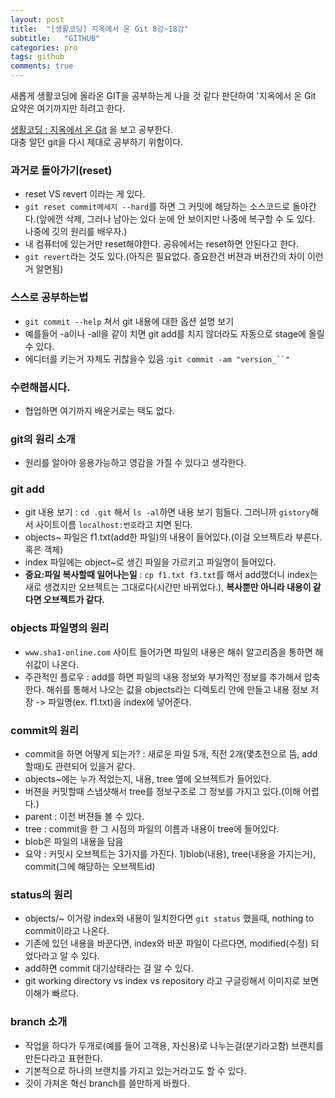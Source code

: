 ```yaml
---
layout: post
title:  "[생활코딩] 지옥에서 온 Git 8강~18강"
subtitle:   "GITHUB"
categories: pro
tags: github
comments: true
---
```



새롭게 생활코딩에 올라온 GIT을 공부하는게 나을 것 같다 판단하여 '지옥에서 온 Git 요약은 여기까지만 하려고 한다.

[생활코딩 : 지옥에서 온 Git](https://opentutorials.org/course/2708/15210) 을 보고 공부한다.  
대충 알던 git을 다시 제대로 공부하기 위함이다.
  
  
### 과거로 돌아가기(reset)
- reset VS revert 이라는 게 있다.
- ```git reset commit메세지 --hard```를 하면 그 커밋에 해당하는 소스코드로 돌아간다.(앞에껀 삭제, 그러나 남아는 있다 눈에 안 보이지만 나중에 복구할 수 도 있다. 나중에 깃의 원리를 배우자.)
- 내 컴퓨터에 있는거만 reset해야한다. 공유에서는 reset하면 안된다고 한다.
- ```git revert```라는 것도 있다.(아직은 필요없다. 중요한건 버젼과 버젼간의 차이 이런거 알면됨)
  
  
### 스스로 공부하는법
- ```git commit --help``` 쳐서 git 내용에 대한 옵션 설명 보기
- 예를들어 -a이나 -all을 같이 치면 git add를 치지 않더라도 자동으로 stage에 올릴 수 있다.
- 에디터를 키는거 자체도 귀찮을수 있음 :```git commit -am "version_``"```
  
  
### 수련해봅시다.
- 협업하면 여기까지 배운거로는 택도 없다.
  
  
### git의 원리 소개
- 원리를 알아야 응용가능하고 영감을 가질 수 있다고 생각한다.
  
  
### git add
- git 내용 보기 : ```cd .git``` 해서 ```ls -al```하면 내용 보기 힘들다. 그러니까 ```gistory```해서 사이트이름 ```localhost:번호```라고 치면 된다.
- objects~ 파일은 f1.txt(add한 파일)의 내용이 들어있다.(이걸 오브젝트라 부른다. 혹은 객체)
- index 파일에는 object~로 생긴 파일을 가르키고 파일명이 들어있다.
- **중요:파일 복사할때 일어나는일** : ```cp f1.txt f3.txt```를 해서 add했더니 index는 새로 생겼지만 오브젝트는 그대로다(시간만 바뀌었다.), **복사뿐만 아니라 내용이 같다면 오브젝트가 같다.**
   
   
### objects 파일명의 원리
- ```www.sha1-online.com``` 사이트 들어가면 파일의 내용은 해쉬 알고리즘을 통하면 해쉬값이 나온다.
- 주관적인 플로우 : add를 하면 파일의 내용 정보와 부가적인 정보를 추가해서 압축한다. 해쉬를 통해서 나오는 값을 objects라는 디렉토리 안에 만들고 내용 정보 저장 -> 파일명(ex. f1.txt)을 index에 넣어준다.
   
   
### commit의 원리
- commit을 하면 어떻게 되는가? : 새로운 파일 5개, 직전 2개(몇초전으로 뜸, add할때)도 관련되어 있을거 같다.
- objects~에는 누가 적었는지, 내용, tree 옆에 오브젝트가 들어있다.
- 버젼을 커밋할때 스냅샷해서 tree를 정보구조로 그 정보를 가지고 있다.(이해 어렵다.)
- parent : 이전 버젼들 볼 수 있다.
- tree : commit을 한 그 시점의 파일의 이름과 내용이 tree에 들어있다.
- blob은 파일의 내용을 담음
- 요약 : 커밋시 오브젝트는 3가지를 가진다. 1)blob(내용), tree(내용을 가지는거), commit(그에 해당하는 오브젝트id)
  
  
### status의 원리
- objects/~ 이거랑 index와 내용이 일치한다면 ```git status``` 했을때, nothing to commit이라고 나온다.
- 기존에 있던 내용을 바꾼다면, index와 바꾼 파일이 다르다면, modified(수정) 되었다라고 알 수 있다.
- add하면 commit 대기상태라는 걸 알 수 있다.
- git working directory vs index vs repository 라고 구글링해서 이미지로 보면 이해가 빠르다.
  
  
### branch 소개
- 작업을 하다가 두개로(예를 들어 고객용, 자신용)로 나누는걸(분기라고함) 브랜치를 만든다라고 표현한다.
- 기본적으로 하나의 브랜치를 가지고 있는거라고도 할 수 있다.
- 깃이 가져온 혁신 branch를 쓸만하게 바꿨다.

